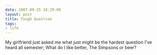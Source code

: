 ```yaml
---
date: 2007-09-25 18:29:00
layout: post
title: Tough Question
tags:
- life
---
```


My girlfriend just asked me what just might be the hardest question I've heard all semester;
What do I like better, The Simpsons or beer?
